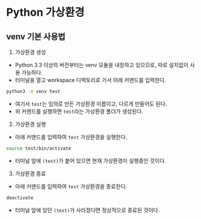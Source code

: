 # Python 가상환경
## venv 기본 사용법
1. 가상환경 생성
- Python 3.3 이상의 버전부터는 venv 모듈을 내장하고 있으므로, 따로 설치없이 사용 가능하다.
- 터미널을 열고 workspace 디렉토리로 가서 아래 커맨드를 입력한다.
```bash
python3 -m venv test
```
- 여기서 `test`는 임의로 만든 가상환경 이름이고, 다르게 만들어도 된다.
- 위 커맨드를 실행하면 `test`라는 가상환경 폴더가 생성된다.
2. 가상환경 실행
- 아래 커맨드를 입력하여 `test` 가상환경을 실행한다.
```bash
source test/bin/activate
```
- 터미널 앞에 `(test)`가 붙어 있으면 현재 가상환경이 실행중인 것이다.
3. 가상환경 종료
- 아래 커맨드를 입력하여 `test` 가상환경을 종료한다.
```bash
deactivate
```
- 터미널 앞에 있던 `(test)`가 사라졌다면 정상적으로 종료된 것이다.